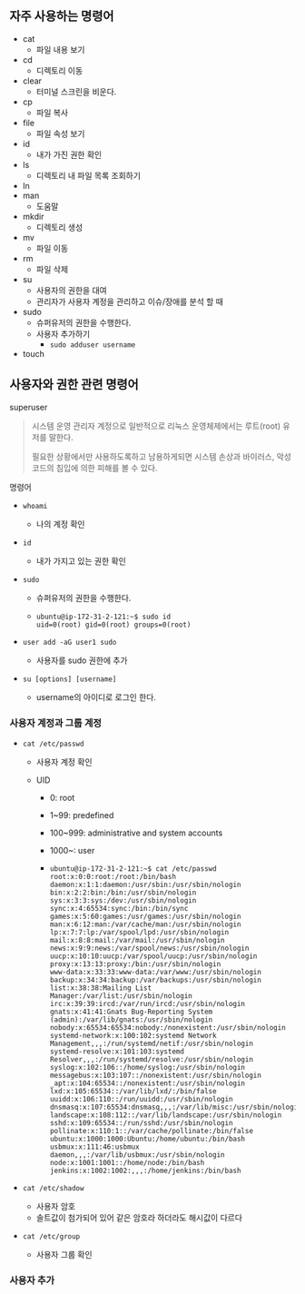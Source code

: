## 자주 사용하는 명령어

* cat
  * 파일 내용 보기
* cd
  * 디렉토리 이동
* clear
  * 터미널 스크린을 비운다.
* cp
  * 파일 복사
* file
  * 파일 속성 보기
* id
  * 내가 가진 권한 확인
* ls
  * 디렉토리 내 파일 목록 조회하기
* ln
* man
  * 도움말
* mkdir
  * 디렉토리 생성
* mv
  * 파일 이동
* rm
  * 파일 삭제
* su
  * 사용자의 권한을 대여
  * 관리자가 사용자 계정을 관리하고 이슈/장애를 분석 할 때
* sudo
  * 슈퍼유저의 권한을 수행한다.
  * 사용자 추가하기
    * `sudo adduser username`
* touch

## 사용자와 권한 관련 명령어

superuser

> 시스템 운영 관리자 계정으로 일반적으로 리눅스 운영체제에서는 루트(root) 유저를 말한다.
>
> 필요한 상황에서만 사용하도록하고 남용하게되면 시스템 손상과 바이러스, 악성코드의 침입에 의한 피해를 볼 수 있다.

명령어

* `whoami`

  * 나의 계정 확인

* `id`

  * 내가 가지고 있는 권한 확인

* `sudo`

  * 슈퍼유저의 권한을 수행한다.

  * ```shell
    ubuntu@ip-172-31-2-121:~$ sudo id
    uid=0(root) gid=0(root) groups=0(root)
    ```

* `user add -aG user1 sudo`

  * 사용자를 sudo 권한에 추가

* `su [options] [username]`

  * username의 아이디로 로그인 한다.



### 사용자 계정과 그룹 계정

* `cat /etc/passwd`

  * 사용자 계정 확인

  * UID

    * 0: root

    * 1~99: predefined

    * 100~999: administrative and system accounts

    * 1000~: user

    * ```shell
      ubuntu@ip-172-31-2-121:~$ cat /etc/passwd
      root:x:0:0:root:/root:/bin/bash
      daemon:x:1:1:daemon:/usr/sbin:/usr/sbin/nologin
      bin:x:2:2:bin:/bin:/usr/sbin/nologin
      sys:x:3:3:sys:/dev:/usr/sbin/nologin
      sync:x:4:65534:sync:/bin:/bin/sync
      games:x:5:60:games:/usr/games:/usr/sbin/nologin
      man:x:6:12:man:/var/cache/man:/usr/sbin/nologin
      lp:x:7:7:lp:/var/spool/lpd:/usr/sbin/nologin
      mail:x:8:8:mail:/var/mail:/usr/sbin/nologin
      news:x:9:9:news:/var/spool/news:/usr/sbin/nologin
      uucp:x:10:10:uucp:/var/spool/uucp:/usr/sbin/nologin
      proxy:x:13:13:proxy:/bin:/usr/sbin/nologin
      www-data:x:33:33:www-data:/var/www:/usr/sbin/nologin
      backup:x:34:34:backup:/var/backups:/usr/sbin/nologin
      list:x:38:38:Mailing List Manager:/var/list:/usr/sbin/nologin
      irc:x:39:39:ircd:/var/run/ircd:/usr/sbin/nologin
      gnats:x:41:41:Gnats Bug-Reporting System (admin):/var/lib/gnats:/usr/sbin/nologin
      nobody:x:65534:65534:nobody:/nonexistent:/usr/sbin/nologin
      systemd-network:x:100:102:systemd Network Management,,,:/run/systemd/netif:/usr/sbin/nologin
      systemd-resolve:x:101:103:systemd Resolver,,,:/run/systemd/resolve:/usr/sbin/nologin
      syslog:x:102:106::/home/syslog:/usr/sbin/nologin
      messagebus:x:103:107::/nonexistent:/usr/sbin/nologin
      _apt:x:104:65534::/nonexistent:/usr/sbin/nologin
      lxd:x:105:65534::/var/lib/lxd/:/bin/false
      uuidd:x:106:110::/run/uuidd:/usr/sbin/nologin
      dnsmasq:x:107:65534:dnsmasq,,,:/var/lib/misc:/usr/sbin/nologin
      landscape:x:108:112::/var/lib/landscape:/usr/sbin/nologin
      sshd:x:109:65534::/run/sshd:/usr/sbin/nologin
      pollinate:x:110:1::/var/cache/pollinate:/bin/false
      ubuntu:x:1000:1000:Ubuntu:/home/ubuntu:/bin/bash
      usbmux:x:111:46:usbmux daemon,,,:/var/lib/usbmux:/usr/sbin/nologin
      node:x:1001:1001::/home/node:/bin/bash
      jenkins:x:1002:1002:,,,:/home/jenkins:/bin/bash
      ```

* `cat /etc/shadow`

  * 사용자 암호
  * 솔트값이 첨가되어 있어 같은 암호라 하더라도 해시값이 다르다

* `cat /etc/group`

  * 사용자 그룹 확인

### 사용자 추가

